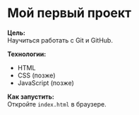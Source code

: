 # Мой первый проект

**Цель:**  
Научиться работать с Git и GitHub.

**Технологии:**  
- HTML  
- CSS (позже)  
- JavaScript (позже)  

**Как запустить:**  
Откройте `index.html` в браузере.